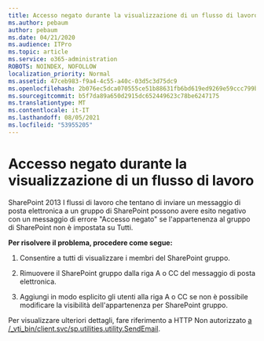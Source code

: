 ```yaml
---
title: Accesso negato durante la visualizzazione di un flusso di lavoro
ms.author: pebaum
author: pebaum
ms.date: 04/21/2020
ms.audience: ITPro
ms.topic: article
ms.service: o365-administration
ROBOTS: NOINDEX, NOFOLLOW
localization_priority: Normal
ms.assetid: 47ceb983-f9a4-4c55-a40c-03d5c3d75dc9
ms.openlocfilehash: 2b076ec5dca070555ce51b88631fb6bd619ed9269e59ccc799b23b8b95547c16
ms.sourcegitcommit: b5f7da89a650d2915dc652449623c78be6247175
ms.translationtype: MT
ms.contentlocale: it-IT
ms.lasthandoff: 08/05/2021
ms.locfileid: "53955205"
---
```

# <a name="access-denied-when-viewing-a-workflow"></a>Accesso negato durante la visualizzazione di un flusso di lavoro

SharePoint 2013 I flussi di lavoro che tentano di inviare un messaggio di posta elettronica a un gruppo di SharePoint possono avere esito negativo con un messaggio di errore "Accesso negato" se l'appartenenza al gruppo di SharePoint non è impostata su Tutti.
  
 **Per risolvere il problema, procedere come segue:**
  
 1. Consentire a tutti di visualizzare i membri del SharePoint gruppo.
  
 2. Rimuovere il SharePoint gruppo dalla riga A o CC del messaggio di posta elettronica.
  
 3. Aggiungi in modo esplicito gli utenti alla riga A o CC se non è possibile modificare la visibilità dell'appartenenza per SharePoint gruppo.
  
Per visualizzare ulteriori dettagli, fare riferimento a HTTP Non autorizzato [a /_vti_bin/client.svc/sp.utilities.utility.SendEmail](https://go.microsoft.com/fwlink/?linkid=2044694&amp;clcid=0x409).
  